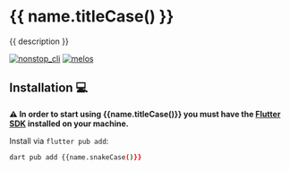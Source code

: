 # {{ name.titleCase() }}

{{ description }}

[![nonstop_cli](https://img.shields.io/badge/started%20with-nonstop_cli-166C4E.svg?style=flat-square)](https://pub.dev/packages/nonstop_cli)
[![melos](https://img.shields.io/badge/maintained%20with-melos-f700ff.svg?style=flat-square)](https://github.com/invertase/melos)

## Installation 💻

**⚠️ In order to start using {{name.titleCase()}} you must have the [Flutter SDK][flutter_install_link] installed on your machine.**

Install via `flutter pub add`:

```sh
dart pub add {{name.snakeCase()}}
```

[flutter_install_link]: https://docs.flutter.dev/get-started/install